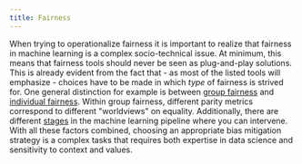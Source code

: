 ```yaml
---
title: Fairness
---
```


When trying to operationalize fairness it is important to realize that fairness in machine learning is a complex socio-technical issue.
At minimum, this means that fairness tools should never be seen as plug-and-play solutions.
This is already evident from the fact that - as most of the listed tools will emphasize - choices have to be made in which *type* of fairness is strived for.
One general distinction for example is between [group fairness](/fairness/group-fairness) and [individual fairness](/fairness/individual-fairness).
Within group fairness, different parity metrics correspond to different "worldviews" on equality.
Additionally, there are different [stages](/stages/) in the machine learning pipeline where you can intervene.
With all these factors combined, choosing an appropriate bias mitigation strategy is a complex tasks that requires both expertise in data science and sensitivity to context and values. 
